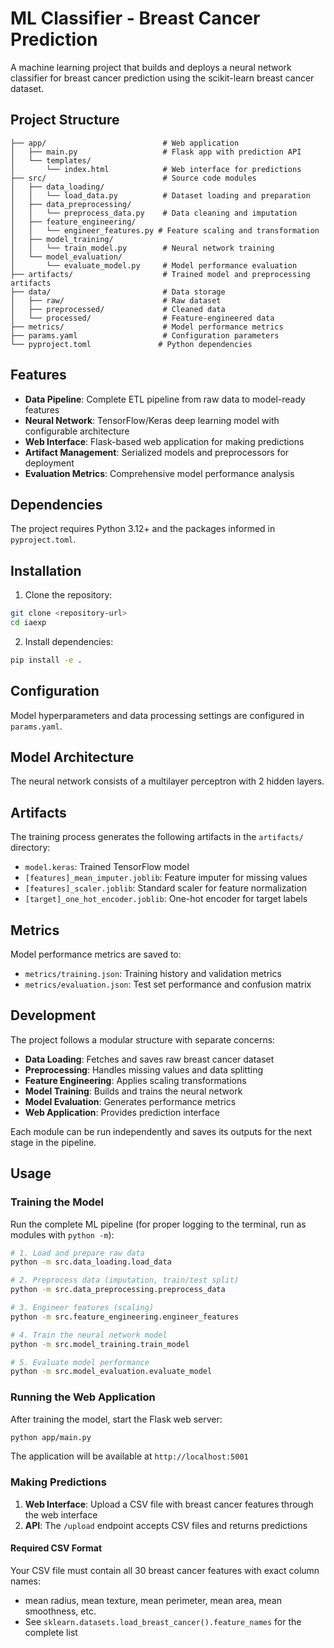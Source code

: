 # ML Classifier - Breast Cancer Prediction

A machine learning project that builds and deploys a neural network classifier for breast cancer prediction using the scikit-learn breast cancer dataset.

## Project Structure

```
├── app/                          # Web application
│   ├── main.py                   # Flask app with prediction API
│   └── templates/
│       └── index.html            # Web interface for predictions
├── src/                          # Source code modules
│   ├── data_loading/
│   │   └── load_data.py          # Dataset loading and preparation
│   ├── data_preprocessing/
│   │   └── preprocess_data.py    # Data cleaning and imputation
│   ├── feature_engineering/
│   │   └── engineer_features.py # Feature scaling and transformation
│   ├── model_training/
│   │   └── train_model.py        # Neural network training
│   └── model_evaluation/
│       └── evaluate_model.py     # Model performance evaluation
├── artifacts/                    # Trained model and preprocessing artifacts
├── data/                         # Data storage
│   ├── raw/                      # Raw dataset
│   ├── preprocessed/             # Cleaned data
│   └── processed/                # Feature-engineered data
├── metrics/                      # Model performance metrics
├── params.yaml                   # Configuration parameters
└── pyproject.toml               # Python dependencies
```

## Features

- **Data Pipeline**: Complete ETL pipeline from raw data to model-ready features
- **Neural Network**: TensorFlow/Keras deep learning model with configurable architecture
- **Web Interface**: Flask-based web application for making predictions
- **Artifact Management**: Serialized models and preprocessors for deployment
- **Evaluation Metrics**: Comprehensive model performance analysis

## Dependencies

The project requires Python 3.12+ and the packages informed in `pyproject.toml`.

## Installation

1. Clone the repository:
```bash
git clone <repository-url>
cd iaexp
```

2. Install dependencies:
```bash
pip install -e .
```

## Configuration

Model hyperparameters and data processing settings are configured in `params.yaml`.

## Model Architecture

The neural network consists of a multilayer perceptron with 2 hidden layers.

## Artifacts

The training process generates the following artifacts in the `artifacts/` directory:
- `model.keras`: Trained TensorFlow model
- `[features]_mean_imputer.joblib`: Feature imputer for missing values
- `[features]_scaler.joblib`: Standard scaler for feature normalization
- `[target]_one_hot_encoder.joblib`: One-hot encoder for target labels

## Metrics

Model performance metrics are saved to:
- `metrics/training.json`: Training history and validation metrics
- `metrics/evaluation.json`: Test set performance and confusion matrix

## Development

The project follows a modular structure with separate concerns:
- **Data Loading**: Fetches and saves raw breast cancer dataset
- **Preprocessing**: Handles missing values and data splitting
- **Feature Engineering**: Applies scaling transformations
- **Model Training**: Builds and trains the neural network
- **Model Evaluation**: Generates performance metrics
- **Web Application**: Provides prediction interface

Each module can be run independently and saves its outputs for the next stage in the pipeline.

## Usage

### Training the Model

Run the complete ML pipeline (for proper logging to the terminal, run as modules with `python -m`):

```bash
# 1. Load and prepare raw data
python -m src.data_loading.load_data

# 2. Preprocess data (imputation, train/test split)
python -m src.data_preprocessing.preprocess_data

# 3. Engineer features (scaling)
python -m src.feature_engineering.engineer_features

# 4. Train the neural network model
python -m src.model_training.train_model

# 5. Evaluate model performance
python -m src.model_evaluation.evaluate_model
```

### Running the Web Application

After training the model, start the Flask web server:

```bash
python app/main.py
```

The application will be available at `http://localhost:5001`

### Making Predictions

1. **Web Interface**: Upload a CSV file with breast cancer features through the web interface
2. **API**: The `/upload` endpoint accepts CSV files and returns predictions

#### Required CSV Format

Your CSV file must contain all 30 breast cancer features with exact column names:
- mean radius, mean texture, mean perimeter, mean area, mean smoothness, etc.
- See `sklearn.datasets.load_breast_cancer().feature_names` for the complete list